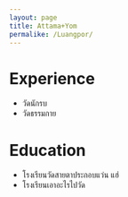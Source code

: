 ```yaml
---
layout: page
title: Attama+Yom
permalike: /Luangpor/
---
```

# Experience
- วัดนักรบ
- วัดธรรมกาย

# Education
- โรงเรียนวัดสายตาประกอบแว่น แฮ่
- โรงเรียนเอาอะไรไปวัด
